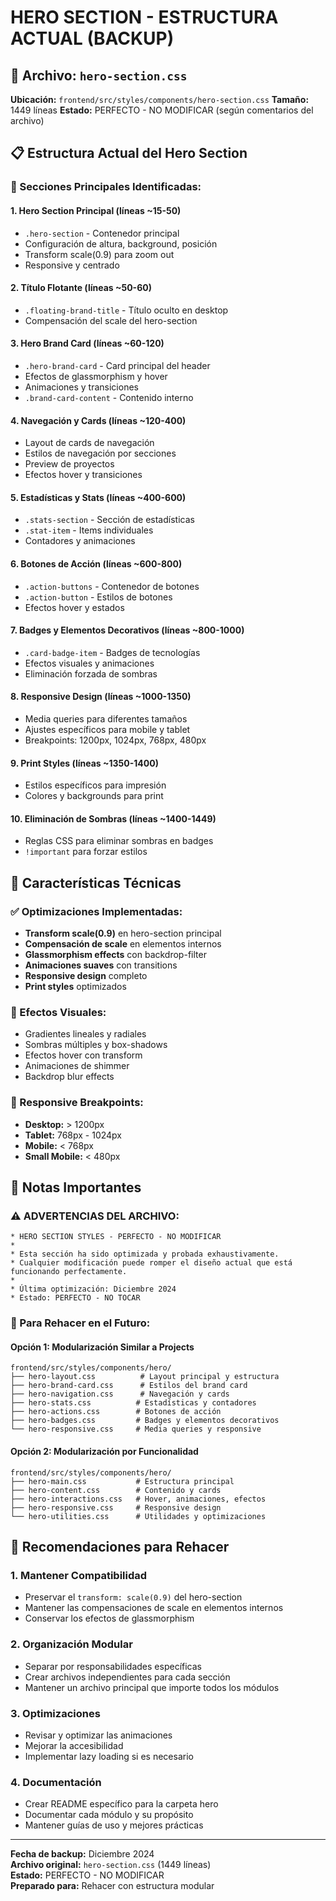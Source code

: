 # HERO SECTION - ESTRUCTURA ACTUAL (BACKUP)

## 📁 Archivo: `hero-section.css`
**Ubicación:** `frontend/src/styles/components/hero-section.css`
**Tamaño:** 1449 líneas
**Estado:** PERFECTO - NO MODIFICAR (según comentarios del archivo)

## 📋 Estructura Actual del Hero Section

### 🎯 Secciones Principales Identificadas:

#### 1. **Hero Section Principal** (líneas ~15-50)
- `.hero-section` - Contenedor principal
- Configuración de altura, background, posición
- Transform scale(0.9) para zoom out
- Responsive y centrado

#### 2. **Título Flotante** (líneas ~50-60)
- `.floating-brand-title` - Título oculto en desktop
- Compensación del scale del hero-section

#### 3. **Hero Brand Card** (líneas ~60-120)
- `.hero-brand-card` - Card principal del header
- Efectos de glassmorphism y hover
- Animaciones y transiciones
- `.brand-card-content` - Contenido interno

#### 4. **Navegación y Cards** (líneas ~120-400)
- Layout de cards de navegación
- Estilos de navegación por secciones
- Preview de proyectos
- Efectos hover y transiciones

#### 5. **Estadísticas y Stats** (líneas ~400-600)
- `.stats-section` - Sección de estadísticas
- `.stat-item` - Items individuales
- Contadores y animaciones

#### 6. **Botones de Acción** (líneas ~600-800)
- `.action-buttons` - Contenedor de botones
- `.action-button` - Estilos de botones
- Efectos hover y estados

#### 7. **Badges y Elementos Decorativos** (líneas ~800-1000)
- `.card-badge-item` - Badges de tecnologías
- Efectos visuales y animaciones
- Eliminación forzada de sombras

#### 8. **Responsive Design** (líneas ~1000-1350)
- Media queries para diferentes tamaños
- Ajustes específicos para mobile y tablet
- Breakpoints: 1200px, 1024px, 768px, 480px

#### 9. **Print Styles** (líneas ~1350-1400)
- Estilos específicos para impresión
- Colores y backgrounds para print

#### 10. **Eliminación de Sombras** (líneas ~1400-1449)
- Reglas CSS para eliminar sombras en badges
- `!important` para forzar estilos

## 🔧 Características Técnicas

### ✅ Optimizaciones Implementadas:
- **Transform scale(0.9)** en hero-section principal
- **Compensación de scale** en elementos internos
- **Glassmorphism effects** con backdrop-filter
- **Animaciones suaves** con transitions
- **Responsive design** completo
- **Print styles** optimizados

### 🎨 Efectos Visuales:
- Gradientes lineales y radiales
- Sombras múltiples y box-shadows
- Efectos hover con transform
- Animaciones de shimmer
- Backdrop blur effects

### 📱 Responsive Breakpoints:
- **Desktop:** > 1200px
- **Tablet:** 768px - 1024px
- **Mobile:** < 768px
- **Small Mobile:** < 480px

## 📝 Notas Importantes

### ⚠️ ADVERTENCIAS DEL ARCHIVO:
```
* HERO SECTION STYLES - PERFECTO - NO MODIFICAR
* 
* Esta sección ha sido optimizada y probada exhaustivamente.
* Cualquier modificación puede romper el diseño actual que está funcionando perfectamente.
* 
* Última optimización: Diciembre 2024
* Estado: PERFECTO - NO TOCAR
```

### 🔄 Para Rehacer en el Futuro:

#### Opción 1: Modularización Similar a Projects
```
frontend/src/styles/components/hero/
├── hero-layout.css          # Layout principal y estructura
├── hero-brand-card.css      # Estilos del brand card
├── hero-navigation.css      # Navegación y cards
├── hero-stats.css          # Estadísticas y contadores
├── hero-actions.css        # Botones de acción
├── hero-badges.css         # Badges y elementos decorativos
└── hero-responsive.css     # Media queries y responsive
```

#### Opción 2: Modularización por Funcionalidad
```
frontend/src/styles/components/hero/
├── hero-main.css           # Estructura principal
├── hero-content.css        # Contenido y cards
├── hero-interactions.css   # Hover, animaciones, efectos
├── hero-responsive.css     # Responsive design
└── hero-utilities.css      # Utilidades y optimizaciones
```

## 🎯 Recomendaciones para Rehacer

### 1. **Mantener Compatibilidad**
- Preservar el `transform: scale(0.9)` del hero-section
- Mantener las compensaciones de scale en elementos internos
- Conservar los efectos de glassmorphism

### 2. **Organización Modular**
- Separar por responsabilidades específicas
- Crear archivos independientes para cada sección
- Mantener un archivo principal que importe todos los módulos

### 3. **Optimizaciones**
- Revisar y optimizar las animaciones
- Mejorar la accesibilidad
- Implementar lazy loading si es necesario

### 4. **Documentación**
- Crear README específico para la carpeta hero
- Documentar cada módulo y su propósito
- Mantener guías de uso y mejores prácticas

---

**Fecha de backup:** Diciembre 2024  
**Archivo original:** `hero-section.css` (1449 líneas)  
**Estado:** PERFECTO - NO MODIFICAR  
**Preparado para:** Rehacer con estructura modular
